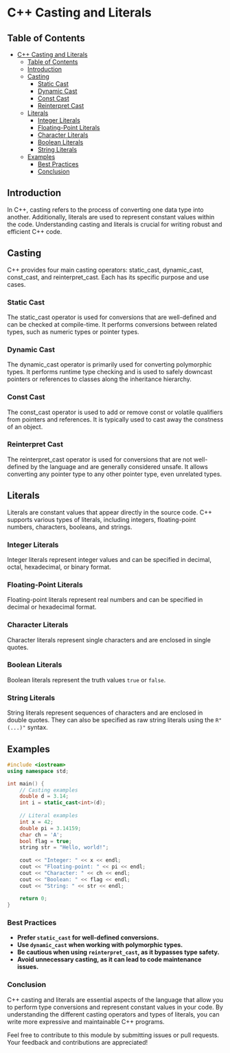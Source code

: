 # C++ Casting and Literals

## Table of Contents
- [C++ Casting and Literals](#c-casting-and-literals)
	- [Table of Contents](#table-of-contents)
	- [Introduction](#introduction)
	- [Casting](#casting)
		- [Static Cast](#static-cast)
		- [Dynamic Cast](#dynamic-cast)
		- [Const Cast](#const-cast)
		- [Reinterpret Cast](#reinterpret-cast)
	- [Literals](#literals)
		- [Integer Literals](#integer-literals)
		- [Floating-Point Literals](#floating-point-literals)
		- [Character Literals](#character-literals)
		- [Boolean Literals](#boolean-literals)
		- [String Literals](#string-literals)
	- [Examples](#examples)
		- [Best Practices](#best-practices)
		- [Conclusion](#conclusion)

## Introduction
In C++, casting refers to the process of converting one data type into another. Additionally, literals are used to represent constant values within the code. Understanding casting and literals is crucial for writing robust and efficient C++ code.

## Casting
C++ provides four main casting operators: static_cast, dynamic_cast, const_cast, and reinterpret_cast. Each has its specific purpose and use cases.

### Static Cast
The static_cast operator is used for conversions that are well-defined and can be checked at compile-time. It performs conversions between related types, such as numeric types or pointer types.

### Dynamic Cast
The dynamic_cast operator is primarily used for converting polymorphic types. It performs runtime type checking and is used to safely downcast pointers or references to classes along the inheritance hierarchy.

### Const Cast
The const_cast operator is used to add or remove const or volatile qualifiers from pointers and references. It is typically used to cast away the constness of an object.

### Reinterpret Cast
The reinterpret_cast operator is used for conversions that are not well-defined by the language and are generally considered unsafe. It allows converting any pointer type to any other pointer type, even unrelated types.

## Literals
Literals are constant values that appear directly in the source code. C++ supports various types of literals, including integers, floating-point numbers, characters, booleans, and strings.

### Integer Literals
Integer literals represent integer values and can be specified in decimal, octal, hexadecimal, or binary format.

### Floating-Point Literals
Floating-point literals represent real numbers and can be specified in decimal or hexadecimal format.

### Character Literals
Character literals represent single characters and are enclosed in single quotes.

### Boolean Literals
Boolean literals represent the truth values `true` or `false`.

### String Literals
String literals represent sequences of characters and are enclosed in double quotes. They can also be specified as raw string literals using the `R"(...)"` syntax.

## Examples
```cpp
#include <iostream>
using namespace std;

int main() {
    // Casting examples
    double d = 3.14;
    int i = static_cast<int>(d);
    
    // Literal examples
    int x = 42;
    double pi = 3.14159;
    char ch = 'A';
    bool flag = true;
    string str = "Hello, world!";
    
    cout << "Integer: " << x << endl;
    cout << "Floating-point: " << pi << endl;
    cout << "Character: " << ch << endl;
    cout << "Boolean: " << flag << endl;
    cout << "String: " << str << endl;
    
    return 0;
}
 ```
### Best Practices

- **Prefer `static_cast` for well-defined conversions.**
- **Use `dynamic_cast` when working with polymorphic types.**
- **Be cautious when using `reinterpret_cast`, as it bypasses type safety.**
- **Avoid unnecessary casting, as it can lead to code maintenance issues.**

### Conclusion

C++ casting and literals are essential aspects of the language that allow you to perform type conversions and represent constant values in your code. By understanding the different casting operators and types of literals, you can write more expressive and maintainable C++ programs.

Feel free to contribute to this module by submitting issues or pull requests. Your feedback and contributions are appreciated!
